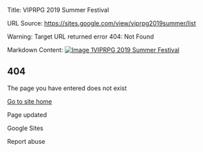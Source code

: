 Title: VIPRPG 2019 Summer Festival

URL Source: https://sites.google.com/view/viprpg2019summer/list

Warning: Target URL returned error 404: Not Found

Markdown Content:
[![Image 1](https://lh3.googleusercontent.com/sitesv/AICyYda-MaKFiDI6OYu-yYHfC0y7-0j1TcvFoviEb0rBgYXjO83g9aKMhldVkjKtcFhsW5DsFgtdc4eegjHSLH0aM6MtoLsl30ar2l80l59p_xBc-ckLAUp9Je5rFPeKUtQgtJYtbN1IhZaUTrqU0ElnfKuZhGRJ-t0jr5E=w16383)VIPRPG 2019 Summer Festival](https://sites.google.com/view/viprpg2019summer/Home)

404
---

The page you have entered does not exist

[Go to site home](https://sites.google.com/view/viprpg2019summer/Home)

Page updated

Google Sites

Report abuse

